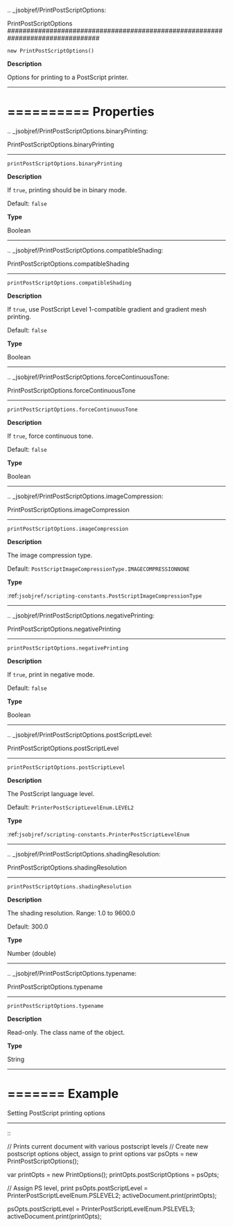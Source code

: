 .. _jsobjref/PrintPostScriptOptions:

PrintPostScriptOptions
################################################################################

``new PrintPostScriptOptions()``

**Description**

Options for printing to a PostScript printer.

----

==========
Properties
==========

.. _jsobjref/PrintPostScriptOptions.binaryPrinting:

PrintPostScriptOptions.binaryPrinting
********************************************************************************

``printPostScriptOptions.binaryPrinting``

**Description**

If ``true``, printing should be in binary mode.

Default: ``false``

**Type**

Boolean

----

.. _jsobjref/PrintPostScriptOptions.compatibleShading:

PrintPostScriptOptions.compatibleShading
********************************************************************************

``printPostScriptOptions.compatibleShading``

**Description**

If ``true``, use PostScript Level 1-compatible gradient and gradient mesh printing.

Default: ``false``

**Type**

Boolean

----

.. _jsobjref/PrintPostScriptOptions.forceContinuousTone:

PrintPostScriptOptions.forceContinuousTone
********************************************************************************

``printPostScriptOptions.forceContinuousTone``

**Description**

If ``true``, force continuous tone.

Default: ``false``

**Type**

Boolean

----

.. _jsobjref/PrintPostScriptOptions.imageCompression:

PrintPostScriptOptions.imageCompression
********************************************************************************

``printPostScriptOptions.imageCompression``

**Description**

The image compression type.

Default: ``PostScriptImageCompressionType.IMAGECOMPRESSIONNONE``

**Type**

:ref:`jsobjref/scripting-constants.PostScriptImageCompressionType`

----

.. _jsobjref/PrintPostScriptOptions.negativePrinting:

PrintPostScriptOptions.negativePrinting
********************************************************************************

``printPostScriptOptions.negativePrinting``

**Description**

If ``true``, print in negative mode.

Default: ``false``

**Type**

Boolean

----

.. _jsobjref/PrintPostScriptOptions.postScriptLevel:

PrintPostScriptOptions.postScriptLevel
********************************************************************************

``printPostScriptOptions.postScriptLevel``

**Description**

The PostScript language level.

Default: ``PrinterPostScriptLevelEnum.LEVEL2``

**Type**

:ref:`jsobjref/scripting-constants.PrinterPostScriptLevelEnum`

----

.. _jsobjref/PrintPostScriptOptions.shadingResolution:

PrintPostScriptOptions.shadingResolution
********************************************************************************

``printPostScriptOptions.shadingResolution``

**Description**

The shading resolution. Range: 1.0 to 9600.0

Default: 300.0

**Type**

Number (double)

----

.. _jsobjref/PrintPostScriptOptions.typename:

PrintPostScriptOptions.typename
********************************************************************************

``printPostScriptOptions.typename``

**Description**

Read-only. The class name of the object.

**Type**

String

----

=======
Example
=======

Setting PostScript printing options
********************************************************************************

::

   // Prints current document with various postscript levels
   // Create new postscript options object, assign to print options
   var psOpts = new PrintPostScriptOptions();

   var printOpts = new PrintOptions();
   printOpts.postScriptOptions = psOpts;

   // Assign PS level, print
   psOpts.postScriptLevel = PrinterPostScriptLevelEnum.PSLEVEL2;
   activeDocument.print(printOpts);

   psOpts.postScriptLevel = PrinterPostScriptLevelEnum.PSLEVEL3;
   activeDocument.print(printOpts);

